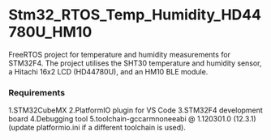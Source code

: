# Stm32_RTOS_Temp_Humidity_HD44780U_HM10

FreeRTOS project for temperature and humidity measurements for STM32F4.
The project utilises the SHT30 temperature and humidity sensor, a Hitachi 16x2 LCD (HD44780U), and an HM10 BLE module.

###  Requirements 
1.STM32CubeMX
2.PlatformIO plugin for VS Code
3.STM32F4 development board
4.Debugging tool
5.toolchain-gccarmnoneeabi @ 1.120301.0 (12.3.1) (update platformio.ini if a different toolchain is used).